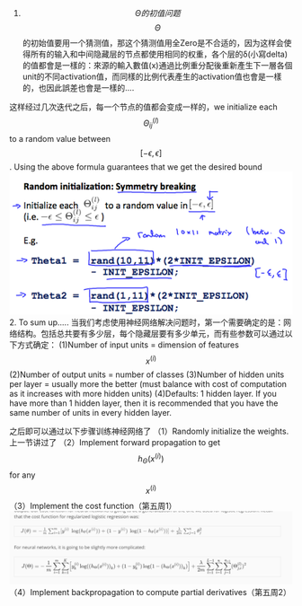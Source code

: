 1. $$\Theta 的初值问题$$
$$\Theta$$的初始值要用一个猜测值，那这个猜测值用全Zero是不合适的，因为这样会使得所有的输入和中间隐藏层的节点都使用相同的权重，各个层的δ(小寫delta)的值都會是一樣的：來源的輸入數值(x)通過比例重分配後重新產生下一層各個unit的不同activation值，而同樣的比例代表產生的activation值也會是一樣的，也因此誤差也會是一樣的....

这样经过几次迭代之后，每一个节点的值都会变成一样的，we initialize each $$\Theta^{(l)}_{ij}$$ to a random value between $$[-\epsilon,\epsilon]$$. Using the above formula guarantees that we get the desired bound
![](/机器学习/images/44.png)
2. To sum up.....
当我们考虑使用神经网络解决问题时，第一个需要确定的是：网络结构。包括总共要有多少层，每个隐藏层要有多少单元，而有些参数可以通过以下方式确定：
 (1)Number of input units = dimension of features $$x^{(i)}$$ 
 (2)Number of output units = number of classes
 (3)Number of hidden units per layer = usually more the better (must balance with cost of computation as it increases with more hidden units)
 (4)Defaults: 1 hidden layer. If you have more than 1 hidden layer, then it is recommended that you have the same number of units in every hidden layer.
 
 之后即可以通过以下步骤训练神经网络了
  （1）Randomly initialize the weights.上一节讲过了
  （2）Implement forward propagation to get $$h_\Theta(x^{(i)})$$ for any $$x^{(i)}$$
  （3）Implement the cost function（第五周1）
  ![](/机器学习/images/34.png)
  （4）Implement backpropagation to compute partial derivatives（第五周2）
  